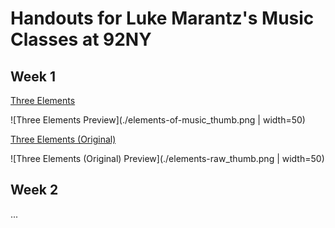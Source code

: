 # Handouts for Luke Marantz's Music Classes at 92NY

## Week 1

[Three Elements](https://github.com/lukemarantz/lukemarantz.github.io/blob/df6c80e88c5a6ab8a505ed297d7c4d5e26185c5c/Elements-of-Music.pdf)

![Three Elements Preview](./elements-of-music_thumb.png | width=50)

[Three Elements (Original)](https://github.com/lukemarantz/lukemarantz.github.io/blob/df6c80e88c5a6ab8a505ed297d7c4d5e26185c5c/elements-raw.pdf)

![Three Elements (Original) Preview](./elements-raw_thumb.png | width=50)

## Week 2
...
